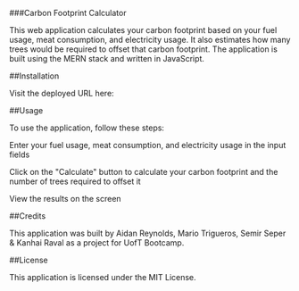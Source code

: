 ###Carbon Footprint Calculator

This web application calculates your carbon footprint based on your fuel usage, meat consumption, and electricity usage. It also estimates how many trees would be required to offset that carbon footprint. The application is built using the MERN stack and written in JavaScript.

##Installation

Visit the deployed URL here:

##Usage

To use the application, follow these steps:

Enter your fuel usage, meat consumption, and electricity usage in the input fields

Click on the "Calculate" button to calculate your carbon footprint and the number of trees required to offset it

View the results on the screen

##Credits

This application was built by Aidan Reynolds, Mario Trigueros, Semir Seper & Kanhai Raval as a project for UofT Bootcamp.

##License

This application is licensed under the MIT License.